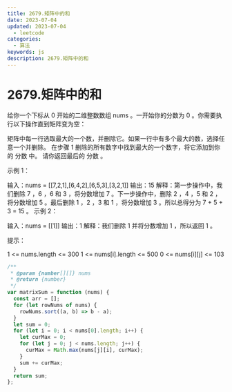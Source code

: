 ```yaml
---
title: 2679.矩阵中的和
date: 2023-07-04
updated: 2023-07-04
  - leetcode
categories:
  - 算法
keywords: js
description: 2679.矩阵中的和
---
```


# 2679.矩阵中的和

给你一个下标从 0 开始的二维整数数组 nums 。一开始你的分数为 0 。你需要执行以下操作直到矩阵变为空：

矩阵中每一行选取最大的一个数，并删除它。如果一行中有多个最大的数，选择任意一个并删除。
在步骤 1 删除的所有数字中找到最大的一个数字，将它添加到你的 分数 中。
请你返回最后的 分数 。

示例 1：

输入：nums = [[7,2,1],[6,4,2],[6,5,3],[3,2,1]]
输出：15
解释：第一步操作中，我们删除 7 ，6 ，6 和 3 ，将分数增加 7 。下一步操作中，删除 2 ，4 ，5 和 2 ，将分数增加 5 。最后删除 1 ，2 ，3 和 1 ，将分数增加 3 。所以总得分为 7 + 5 + 3 = 15 。
示例 2：

输入：nums = [[1]]
输出：1
解释：我们删除 1 并将分数增加 1 ，所以返回 1 。

提示：

1 <= nums.length <= 300
1 <= nums[i].length <= 500
0 <= nums[i][j] <= 103

```js
/**
 * @param {number[][]} nums
 * @return {number}
 */
var matrixSum = function (nums) {
  const arr = [];
  for (let rowNums of nums) {
    rowNums.sort((a, b) => b - a);
  }
  let sum = 0;
  for (let i = 0; i < nums[0].length; i++) {
    let curMax = 0;
    for (let j = 0; j < nums.length; j++) {
      curMax = Math.max(nums[j][i], curMax);
    }
    sum += curMax;
  }
  return sum;
};
```
